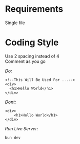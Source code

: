 # Requirements
Single file

# Coding Style
Use 2 spacing instead of 4<br>
Comment as you go<br>

*Do:*
```
<!--This Will Be Used For ...-->
<div>
  <h1>Hello World</h1>
</div>
```

*Dont:*
```
<div>
    <h1>Hello World</h1>
</div>
```

*Run Live Server:*
```
bun dev
```
